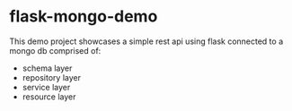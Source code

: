 # flask-mongo-demo

This demo project showcases a simple rest api using flask connected to a mongo db comprised of:

- schema layer
- repository layer
- service layer
- resource layer
  
